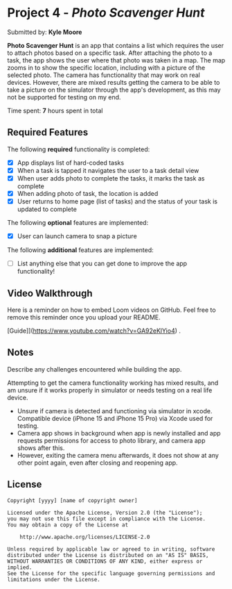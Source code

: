# Project 4 - *Photo Scavenger Hunt*

Submitted by: **Kyle Moore**

**Photo Scavenger Hunt** is an app that contains a list which requires the user to attach photos based on a specific task. After attaching the photo to a task, the app shows the user where that photo was taken in a map. The map zooms in to show the specific location, including with a picture of the selected photo. The camera has functionality that may work on real devices. However, there are mixed results getting the camera to be able to take a picture on the simulator through the app's development, as this may not be supported for testing on my end.

Time spent: **7** hours spent in total

## Required Features

The following **required** functionality is completed:

- [x] App displays list of hard-coded tasks
- [x] When a task is tapped it navigates the user to a task detail view
- [x] When user adds photo to complete the tasks, it marks the task as complete
- [x] When adding photo of task, the location is added
- [x] User returns to home page (list of tasks) and the status of your task is updated to complete
 
The following **optional** features are implemented:

- [x] User can launch camera to snap a picture	

The following **additional** features are implemented:

- [ ] List anything else that you can get done to improve the app functionality!

## Video Walkthrough

Here is a reminder on how to embed Loom videos on GitHub. Feel free to remove this reminder once you upload your README. 

[Guide]](https://www.youtube.com/watch?v=GA92eKlYio4) .

## Notes

Describe any challenges encountered while building the app.

Attempting to get the camera functionality working has mixed results, and am unsure if it works properly in simulator or needs testing on a real life device.
 - Unsure if camera is detected and functioning via simulator in xcode. Compatible device (iPhone 15 and iPhone 15 Pro) via Xcode used for testing.
 - Camera app shows in background when app is newly installed and app requests permissions for access to photo library, and camera app shows after this.
 -  However, exiting the camera menu afterwards, it does not show at any other point again, even after closing and reopening app.

## License

    Copyright [yyyy] [name of copyright owner]

    Licensed under the Apache License, Version 2.0 (the "License");
    you may not use this file except in compliance with the License.
    You may obtain a copy of the License at

        http://www.apache.org/licenses/LICENSE-2.0

    Unless required by applicable law or agreed to in writing, software
    distributed under the License is distributed on an "AS IS" BASIS,
    WITHOUT WARRANTIES OR CONDITIONS OF ANY KIND, either express or implied.
    See the License for the specific language governing permissions and
    limitations under the License.
